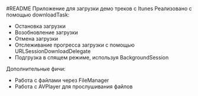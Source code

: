#README
Приложение для загрузки демо треков с Itunes
Реализовано с помощью downloadTask:
- Остановка загрузки
- Возобновление загрузки
- Отмена загрузки
- Отслеживание прогресса загрузки с помощью URLSessionDownloadDelegate
- Подгрузка в спящем режиме, используя BackgroundSession


Дополнительные фичи:
- Работа с файлами через FileManager
- Работа с AVPlayer для прослушивания файлов

